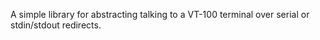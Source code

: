 A simple library for abstracting talking to a VT-100 terminal over serial or stdin/stdout redirects.
